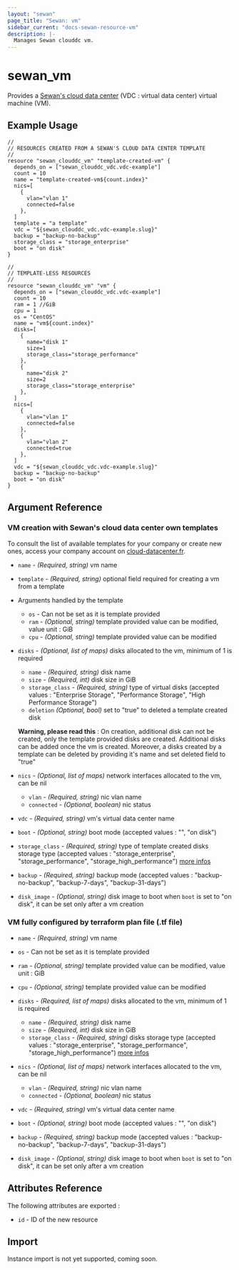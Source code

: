 ```yaml
---
layout: "sewan"
page_title: "Sewan: vm"
sidebar_current: "docs-sewan-resource-vm"
description: |-
  Manages Sewan clouddc vm.
---
```


# sewan\_vm

Provides a [Sewan's cloud data center](https://www.sewan.fr/cloud-data-center/) (VDC : virtual data center) virtual machine (VM).

## Example Usage

```hcl
//
// RESOURCES CREATED FROM A SEWAN'S CLOUD DATA CENTER TEMPLATE
//
resource "sewan_clouddc_vm" "template-created-vm" {
  depends_on = ["sewan_clouddc_vdc.vdc-example"]
  count = 10
  name = "template-created-vm${count.index}"
  nics=[
    {
      vlan="vlan 1"
      connected=false
    },
  ]
  template = "a template"
  vdc = "${sewan_clouddc_vdc.vdc-example.slug}"
  backup = "backup-no-backup"
  storage_class = "storage_enterprise"
  boot = "on disk"
}

//
// TEMPLATE-LESS RESOURCES
//
resource "sewan_clouddc_vm" "vm" {
  depends_on = ["sewan_clouddc_vdc.vdc-example"]
  count = 10
  ram = 1 //GiB
  cpu = 1
  os = "CentOS"
  name = "vm${count.index}"
  disks=[
    {
      name="disk 1"
      size=1
      storage_class="storage_performance"
    },
    {
      name="disk 2"
      size=2
      storage_class="storage_enterprise"
    },
  ]
  nics=[
    {
      vlan="vlan 1"
      connected=false
    },
    {
      vlan="vlan 2"
      connected=true
    },
  ]
  vdc = "${sewan_clouddc_vdc.vdc-example.slug}"
  backup = "backup-no-backup"
  boot = "on disk"
}
```

## Argument Reference

### VM creation with Sewan's cloud data center own templates

To consult the list of available templates for your company or create new ones, access your company account on [cloud-datacenter.fr](https://cloud-datacenter.fr).

* `name` - *(Required, string)* vm name
* `template` - *(Required, string)* optional field required for creating a vm from a template
* Arguments handled by the template
  * `os` - Can not be set as it is template provided
  * `ram` - *(Optional, string)* template provided value can be modified, value unit : GiB
  * `cpu` - *(Optional, string)* template provided value can be modified

* `disks` - *(Optional, list of maps)* disks allocated to the vm, minimum of 1 is required
  * `name` - *(Required, string)* disk name
  * `size` - *(Required, int)* disk size in GiB
  * `storage_class` - *(Required, string)* type of virtual disks (accepted values : "Enterprise Storage", "Performance Storage", "High Performance Storage")
  * `deletion` *(Optional, bool)* set to "true" to deleted a template created disk

  **Warning, please read this** : On creation, additional disk can not be created, only the template provided disks are created. Additional disks can be added once the vm is created. Moreover, a disks created by a template can be deleted by providing it's name and set deleted field to "true"

* `nics` - *(Optional, list of maps)* network interfaces allocated to the vm, can be nil
  * `vlan` - *(Required, string)* nic vlan name
  * `connected` - *(Optional, boolean)* nic status
* `vdc` - *(Required, string)* vm's virtual data center name
* `boot` - *(Optional, string)* boot mode (accepted values : "", "on disk")
* `storage_class` - *(Required, string)* type of template created disks storage type (accepted values : "storage_enterprise", "storage_performance", "storage_high_performance") [more infos](https://www.sewan.fr/cloud-data-center/)
* `backup` - *(Required, string)* backup mode (accepted values : "backup-no-backup", "backup-7-days", "backup-31-days")
* `disk_image` - *(Optional, string)* disk image to boot when `boot` is set to "on disk", it can be set only after a vm creation

### VM fully configured by terraform plan file (.tf file)

* `name` - *(Required, string)* vm name
* `os` - Can not be set as it is template provided
* `ram` - *(Optional, string)* template provided value can be modified, value unit : GiB
* `cpu` - *(Optional, string)* template provided value can be modified

* `disks` - *(Required, list of maps)* disks allocated to the vm, minimum of 1 is required
  * `name` - *(Required, string)* disk name
  * `size` - *(Required, int)* disk size in GiB
  * `storage_class` - *(Required, string)* disks storage type (accepted values : "storage_enterprise", "storage_performance", "storage_high_performance") [more infos](https://www.sewan.fr/cloud-data-center/)

* `nics` - *(Optional, list of maps)* network interfaces allocated to the vm, can be nil
  * `vlan` - *(Required, string)* nic vlan name
  * `connected` - *(Optional, boolean)* nic status
* `vdc` - *(Required, string)* vm's virtual data center name
* `boot` - *(Optional, string)* boot mode (accepted values : "", "on disk")
* `backup` - *(Required, string)* backup mode (accepted values : "backup-no-backup", "backup-7-days", "backup-31-days")
* `disk_image` - *(Optional, string)* disk image to boot when `boot` is set to "on disk", it can be set only after a vm creation

## Attributes Reference

The following attributes are exported :

* `id` - ID of the new resource

## Import

Instance import is not yet supported, coming soon.
